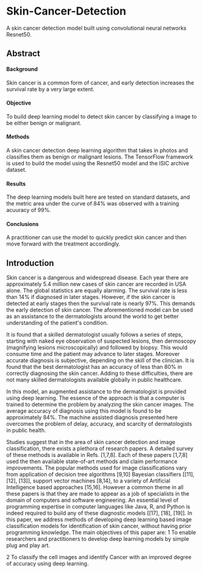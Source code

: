 # Skin-Cancer-Detection
A skin cancer detection model built using convolutional neural networks Resnet50. 

## Abstract
#### Background
Skin cancer is a common form of cancer, and early detection increases the survival rate by a very large extent.

#### Objective
To build deep learning model to detect skin cancer by classifying a image to be either benign or malignant.

#### Methods
A skin cancer detection deep learning algorithm that takes in photos and classifies them as benign or malignant lesions. The TensorFlow framework is used to build the model using the Resnet50 model and the ISIC archive dataset.

#### Results
The deep learning models built here are tested on standard datasets, and the metric area under the curve of 84% was observed with a training acuuracy of 99%.

#### Conclusions
A practitioner can use the model to quickly predict skin cancer and then move forward with the treatment accordingly.

## Introduction
Skin cancer is a dangerous and widespread disease. Each year there are approximately 5.4 million new cases of skin cancer are recorded in USA alone. The global statistics are equally alarming. The survival rate is less than 14% if diagnosed in later stages. However, if the skin cancer is detected at early stages then the survival rate is nearly 97%. This demands the early detection of skin cancer. The aforementioned model can be used as an assistance to the dermatologists around the world to get better understanding of the patient's condition.

It is found that a skilled dermatologist usually follows a series of steps, starting with naked eye observation of suspected lesions, then dermoscopy (magnifying lesions microscopically) and followed by biopsy. This would consume time and the patient may advance to later stages. Moreover accurate diagnosis is subjective, depending on the skill of the clinician. It is found that the best dermatologist has an accuracy of less than 80% in correctly diagnosing the skin cancer. Adding to these difficulties, there are not many skilled dermatologists available globally in public healthcare.

In this model, an augmented assistance to the dermatologist is provided using deep learning. The essence of the approach is that a computer is trained to determine the problem by analyzing the skin cancer images. The average accuracy of diagnosis using this model is found to be approximately 84%. The machine assisted diagnosis presented here overcomes the problem of delay, accuracy, and scarcity of dermatologists in public health.

Studies suggest that in the area of skin cancer detection and image classification, there exists a plethora of research papers. A detailed survey of these methods is available in Refs. [1,7,8]. Each of these papers [1,7,8] used the then available state-of-art methods and claim performance improvements. The popular methods used for image classifications vary from application of decision tree algorithms [9,10] Bayesian classifiers [[11], [12], [13]], support vector machines [8,14], to a variety of Artificial Intelligence based approaches [15,16]. However a common theme in all these papers is that they are made to appear as a job of specialists in the domain of computers and software engineering. An essential level of programming expertise in computer languages like Java, R, and Python is indeed required to build any of these diagnostic models [[17], [18], [19]]. In this paper, we address methods of developing deep learning based image classification models for identification of skin cancer, without having prior programming knowledge. The main objectives of this paper are:
1
To enable researchers and practitioners to develop deep learning models by simple plug and play art.

2
To classify the cell images and identify Cancer with an improved degree of accuracy using deep learning.
